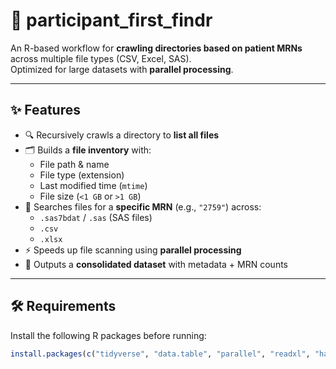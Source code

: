 # 📂 participant_first_findr

An R-based workflow for **crawling directories based on patient MRNs** across multiple file types (CSV, Excel, SAS).  
Optimized for large datasets with **parallel processing**.  

---

## ✨ Features
- 🔍 Recursively crawls a directory to **list all files**  
- 🗂 Builds a **file inventory** with:
  - File path & name  
  - File type (extension)  
  - Last modified time (`mtime`)  
  - File size (`<1 GB` or `>1 GB`)  
- 🔢 Searches files for a **specific MRN** (e.g., `"2759"`) across:
  - `.sas7bdat` / `.sas` (SAS files)  
  - `.csv`  
  - `.xlsx`  
- ⚡ Speeds up file scanning using **parallel processing**  
- 📑 Outputs a **consolidated dataset** with metadata + MRN counts  

---

## 🛠 Requirements

Install the following R packages before running:

```r
install.packages(c("tidyverse", "data.table", "parallel", "readxl", "haven", "tools"))
